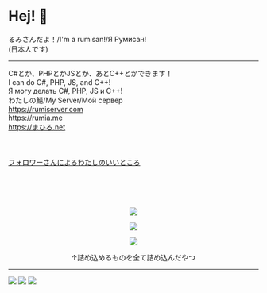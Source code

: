 # Hej! 👋
るみさんだよ！/I'm a rumisan!/Я Румисан!
<BR>
(日本人です)
___
C#とか、PHPとかJSとか、あとC++とかできます！
<BR>
I can do C#, PHP, JS, and C++!
<BR>
Я могу делать C#, PHP, JS и C++!
<BR>
わたしの鯖/My Server/Мой сервер<BR>
https://rumiserver.com<BR>
https://rumia.me<BR>
https://まひろ.net<BR>
<BR><BR><BR>
[フォロワーさんによるわたしのいいところ](./LIKE.md)
<BR><BR><BR><BR><BR>


<section style="text-align: center;">

![](https://github-profile-summary-cards.vercel.app/api/cards/profile-details?username=SINtyanneru&theme=dracula)

![](https://github-readme-stats.vercel.app/api?username=SINtyanneru&count_private=true&show_icons=true&theme=dracula)

![](https://github-readme-stats.vercel.app/api/top-langs/?username=SINtyanneru&layout=compact&theme=dracula)

↑詰め込めるものを全て詰め込んだやつ
</section>

____

![](https://komarev.com/ghpvc/?username=SINtyanneru)
![](https://img.shields.io/twitter/follow/RUMISAN_SYTEM32?label=%E3%81%B5%E3%81%89%E3%82%8D%E3%83%BC&style=social)
![](https://img.shields.io/youtube/channel/subscribers/UCiIEkxAL1kB31dkzMoG90Qg?style=social)

<!--
**SINtyanneru/SINtyanneru** is a ✨ _special_ ✨ repository because its `README.md` (this file) appears on your GitHub profile.

Here are some ideas to get you started:

- 🔭 I’m currently working on ...
- 🌱 I’m currently learning ...
- 👯 I’m looking to collaborate on ...
- 🤔 I’m looking for help with ...
- 💬 Ask me about ...
- 📫 How to reach me: ...
- 😄 Pronouns: ...
- ⚡ Fun fact: ...
-->
